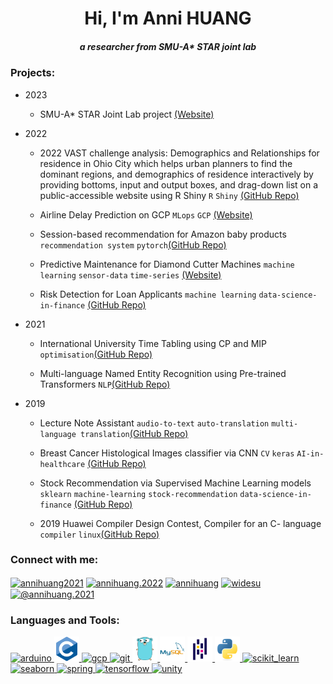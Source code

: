<h1 align="center">Hi, I'm Anni HUANG</h1>
<h5 align="center">a researcher from SMU-A* STAR joint lab</h5>

<h3 align="left">Projects:</h3>

- 2023
  
  - SMU-A* STAR Joint Lab project [(Website)](https://site.smu.edu.sg/sajl#research-pillars/human-ai-synergy)

- 2022 

  - 2022 VAST challenge analysis: Demographics and Relationships for residence in Ohio City which helps urban planners to find the dominant regions, and demographics of residence interactively by providing bottoms, input and output boxes, and drag-down list on a public-accessible website using R Shiny `R` `Shiny` [(GitHub Repo)]([https://www.linkedin.com/in/annihuang2021/details/projects/](https://github.com/WideSu/VAProject))
  
  - Airline Delay Prediction on GCP `MLops` `GCP` [(Website)](https://widesu.github.io/projects/project-3/) 
  
  - Session-based recommendation for Amazon baby products `recommendation system` `pytorch`[(GitHub Repo)](https://github.com/WideSu/serenRec)
  
  - Predictive Maintenance for Diamond Cutter Machines `machine learning` `sensor-data` `time-series` [(Website)](https://widesu.github.io/projects/project-1/) 
  
  - Risk Detection for Loan Applicants `machine learning` `data-science-in-finance` [(GitHub Repo)](https://github.com/WideSu/ISSS610_CreditRiskDetection)

- 2021 

  - International University Time Tabling using CP and MIP `optimisation`[(GitHub Repo)](https://github.com/WideSu/CS606_ITC)

  - Multi-language Named Entity Recognition using Pre-trained Transformers `NLP`[(GitHub Repo)](https://github.com/WideSu/Vanilla-NER/tree/main)

- 2019

   - Lecture Note Assistant `audio-to-text` `auto-translation` `multi-language translation`[(GitHub Repo)](https://github.com/WideSu/lectureNoteAssistant)

   - Breast Cancer Histological Images classifier via CNN `CV` `keras` `AI-in-healthcare` [(GitHub Repo)](https://github.com/WideSu/CancerDaignosisApp)

   - Stock Recommendation via Supervised Machine Learning models `sklearn` `machine-learning` `stock-recommendation` `data-science-in-finance` [(GitHub Repo)](https://github.com/WideSu/Stock-recommandation-via-machine-learning-algorithms)

   - 2019 Huawei Compiler Design Contest, Compiler for an C- language `compiler` `linux`[(GitHub Repo)](https://github.com/WideSu/Compiler)

<h3 align="left">Connect with me:</h3>
<p align="left">
<!-- <a href="https://twitter.com/@annihuang8" target="blank"><img align="center" src="https://raw.githubusercontent.com/rahuldkjain/github-profile-readme-generator/master/src/images/icons/Social/twitter.svg" alt="@annihuang8" height="30" width="40" /></a> -->
<a href="https://linkedin.com/in/annihuang2021" target="blank"><img align="center" src="https://raw.githubusercontent.com/rahuldkjain/github-profile-readme-generator/master/src/images/icons/Social/linked-in-alt.svg" alt="annihuang2021" height="30" width="40" /></a>
<!-- <a href="https://kaggle.com/annihuang" target="blank"><img align="center" src="https://raw.githubusercontent.com/rahuldkjain/github-profile-readme-generator/master/src/images/icons/Social/kaggle.svg" alt="annihuang" height="30" width="40" /></a> -->
<a href="https://fb.com/annihuang.2022" target="blank"><img align="center" src="https://raw.githubusercontent.com/rahuldkjain/github-profile-readme-generator/master/src/images/icons/Social/facebook.svg" alt="annihuang.2022" height="30" width="40" /></a>
<!-- <a href="https://instagram.com/huanganni380" target="blank"><img align="center" src="https://raw.githubusercontent.com/rahuldkjain/github-profile-readme-generator/master/src/images/icons/Social/instagram.svg" alt="huanganni380" height="30" width="40" /></a> -->
<a href="https://www.hackerrank.com/annihuang" target="blank"><img align="center" src="https://raw.githubusercontent.com/rahuldkjain/github-profile-readme-generator/master/src/images/icons/Social/hackerrank.svg" alt="annihuang" height="30" width="40" /></a>
<a href="https://www.leetcode.com/widesu" target="blank"><img align="center" src="https://raw.githubusercontent.com/rahuldkjain/github-profile-readme-generator/master/src/images/icons/Social/leet-code.svg" alt="widesu" height="30" width="40" /></a>
<a href="https://www.hackerearth.com/@annihuang.2021" target="blank"><img align="center" src="https://raw.githubusercontent.com/rahuldkjain/github-profile-readme-generator/master/src/images/icons/Social/hackerearth.svg" alt="@annihuang.2021" height="30" width="40" /></a>
</p>

<h3 align="left">Languages and Tools:</h3>

 <p align="left"> <a href="https://www.arduino.cc/" target="_blank" rel="noreferrer"> <img src="https://cdn.worldvectorlogo.com/logos/arduino-1.svg" alt="arduino" width="40" height="40"/> </a> <a href="https://www.w3schools.com/c/" target="_blank" rel="noreferrer"> <img src="https://raw.githubusercontent.com/devicons/devicon/master/icons/c/c-original.svg" alt="c" width="40" height="40"/> </a> <a href="https://cloud.google.com" target="_blank" rel="noreferrer"> <img src="https://www.vectorlogo.zone/logos/google_cloud/google_cloud-icon.svg" alt="gcp" width="40" height="40"/> </a> <a href="https://git-scm.com/" target="_blank" rel="noreferrer"> <img src="https://www.vectorlogo.zone/logos/git-scm/git-scm-icon.svg" alt="git" width="40" height="40"/> </a> <a href="https://golang.org" target="_blank" rel="noreferrer"> <img src="https://raw.githubusercontent.com/devicons/devicon/master/icons/go/go-original.svg" alt="go" width="40" height="40"/> </a> <a href="https://www.mysql.com/" target="_blank" rel="noreferrer"> <img src="https://raw.githubusercontent.com/devicons/devicon/master/icons/mysql/mysql-original-wordmark.svg" alt="mysql" width="40" height="40"/> </a> <a href="https://pandas.pydata.org/" target="_blank" rel="noreferrer"> <img src="https://raw.githubusercontent.com/devicons/devicon/2ae2a900d2f041da66e950e4d48052658d850630/icons/pandas/pandas-original.svg" alt="pandas" width="40" height="40"/> </a> <a href="https://www.python.org" target="_blank" rel="noreferrer"> <img src="https://raw.githubusercontent.com/devicons/devicon/master/icons/python/python-original.svg" alt="python" width="40" height="40"/> </a> <a href="https://scikit-learn.org/" target="_blank" rel="noreferrer"> <img src="https://upload.wikimedia.org/wikipedia/commons/0/05/Scikit_learn_logo_small.svg" alt="scikit_learn" width="40" height="40"/> </a> <a href="https://seaborn.pydata.org/" target="_blank" rel="noreferrer"> <img src="https://seaborn.pydata.org/_images/logo-mark-lightbg.svg" alt="seaborn" width="40" height="40"/> </a> <a href="https://spring.io/" target="_blank" rel="noreferrer"> <img src="https://www.vectorlogo.zone/logos/springio/springio-icon.svg" alt="spring" width="40" height="40"/> </a> <a href="https://www.tensorflow.org" target="_blank" rel="noreferrer"> <img src="https://www.vectorlogo.zone/logos/tensorflow/tensorflow-icon.svg" alt="tensorflow" width="40" height="40"/> </a> <a href="https://unity.com/" target="_blank" rel="noreferrer"> <img src="https://www.vectorlogo.zone/logos/unity3d/unity3d-icon.svg" alt="unity" width="40" height="40"/> </a> </p>


